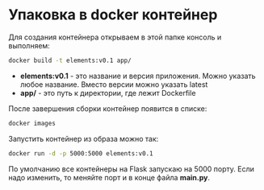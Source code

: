 # Упаковка в docker контейнер

Для создания контейнера открываем в этой папке консоль и выполняем:

```bash
docker build -t elements:v0.1 app/
```

- **elements:v0.1** - это название и версия приложения. Можно указать любое название. Вместо версии можно указать latest 
- **app/** - это путь к директории, где лежит Dockerfile

После завершения сборки контейнер появится в списке:

```bash
docker images
```

Запустить контейнер из образа можно так:

```bash
docker run -d -p 5000:5000 elements:v0.1
```

По умолчанию все контейнеры на Flask запускаю на 5000 порту. Если надо изменить, то меняйте порт и в конце файла **main.py**.
